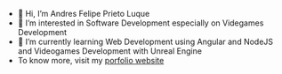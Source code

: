 - 👋 Hi, I’m Andres Felipe Prieto Luque
- 👀 I’m interested in Software Development especially on Videgames Development
- 🌱 I’m currently learning Web Development using Angular and NodeJS and Videogames Development with Unreal Engine
- To know more, visit my [porfolio website](andresprieto.com.co)

<!---
pipeprieto/pipeprieto is a ✨ special ✨ repository because its `README.md` (this file) appears on your GitHub profile.
You can click the Preview link to take a look at your changes.
--->
